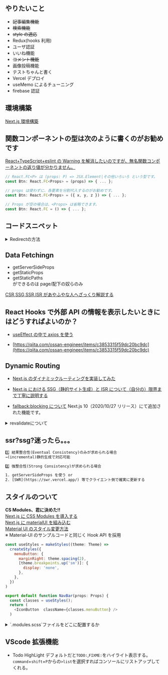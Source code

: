 ## やりたいこと

- ~~記事編集機能~~
- ~~検索機能~~
- ~~style の適応~~
- Redux(hooks 利用)
- ユーザ認証
- いいね機能
- ~~コメント機能~~
- 画像投稿機能
- テストちゃんと書く
- Vercel デプロイ
- useMemo によるチューニング
- firebase 認証

## 環境構築

[Next.js 環境構築](https://suwaru.tokyo/%E3%80%90react%E3%80%91next-js%E7%92%B0%E5%A2%83%E6%A7%8B%E7%AF%89%E3%80%90sass-eslint%E3%80%91/)<br>

## 関数コンポーネントの型は次のように書くのがお勧めです

[React+TypeScript+eslint の Warning を解消したいのですが、無名関数コンポーネントの返り値が分かりません。](https://teratail.com/questions/253756)

```js
// React.FC<P> は (props: P) => JSX.Element|その他いろいろ という型です。
const Btn: React.FC<Props> = (props) => { ... };

// props は使わずに、各要素を分割代入するのがお勧めです。
const Btn: React.FC<Props> = ({ x, y, z }) => { ... };

// Props が空の場合は、<Props> は省略できます。
const Btn: React.FC = () => { ... };
```

## コードスニペット

<details>
<summary>Redirectの方法</summary>

```js
import Router from 'next/router

Router.push('/todos')
```

</details>

## Data Fetchingn

- getServerSideProps
- getStaticProps
- getStaticPaths<br>
  ができるのは page/配下の奴らのみ
  <br>

[CSR,SSG,SSR,ISR があやふやな人へざっくり解説する](https://zenn.dev/akino/articles/78479998efef55)

## React Hooks で外部 API の情報を表示したいときにはどうすればよいのか？

- [useEffect の中で axios を使う](https://terrblog.com/useeffect%E3%81%AE%E5%9F%BA%E6%9C%AC%E7%9A%84%E3%81%AA%E4%BD%BF%E3%81%84%E6%96%B9%E3%81%A8%E9%9D%9E%E5%90%8C%E6%9C%9F%E5%87%A6%E7%90%86%E3%81%AE%E3%82%84%E3%82%8A%E6%96%B9/)<br>

- [https://qiita.com/ossan-engineer/items/c3853315f59dc20bc9dc](https://qiita.com/ossan-engineer/items/c3853315f59dc20bc9dc)<br>

## Dynamic Routing

- [Next.js のダイナミックルーティングを実装してみた](https://qiita.com/mt_816/items/d4e685953afa4906dd38)<br>
- [Next.js における SSG（静的サイト生成）と ISR について（自分の）限界まで丁寧に説明する](https://qiita.com/thesugar/items/47ec3d243d00ddd0b4ed)<br>

- [fallback:blocking について](https://qiita.com/thesugar/items/47ec3d243d00ddd0b4ed#fallback-blocking)
  Next.js 10（2020/10/27 リリース）にて追加された機能です。<br>

<details>
<summary>revalidateについて</summary>

[revalidate について](https://qiita.com/thesugar/items/47ec3d243d00ddd0b4ed#%E3%82%A4%E3%83%B3%E3%82%AF%E3%83%AA%E3%83%A1%E3%83%B3%E3%82%BF%E3%83%AB%E9%9D%99%E7%9A%84%E5%86%8D%E7%94%9F%E6%88%90-incremental-static-regeneration-isr)<br>

revalidate を return することで ISR を実装実現できる

「Twitter のプロフィールページ」のように(ユーザーによって頻繁に編集が行われるページ)、編集が完了したにもかかわらず、編集前のデータが表示されてしまうことは厳に回避したい、という要求があるのであれば`revalidate`は適していない、と結論づけられています。

</details>

## ssr?ssg?迷ったら。。。

```txt
1️⃣ 結果整合性(Eventual Consistency)のみが求められる場合
→(incremental)静的生成で対応可能

2️⃣ 強整合性(Strong Consistency)が求められる場合

1. getServerSideProps を使う or
2. [SWR](https://swr.vercel.app/) 等でクライエント側で確実に更新する
```

## スタイルのついて

**CS Modules、君に決めた!!**<br>
[Next.js に CSS Modules を導入する](https://zenn.dev/catnose99/scraps/5e3d51d75113d3)<br>
[Next.js に materialUI を組み込む](https://www.youtube.com/watch?v=PMOiBn-dg6E)<br>
[Material UI のスタイル変更方法](https://www.youtube.com/watch?v=9xgbLe_1Czg&t=315s)<br>
※ Material-UI のサンプルコードと同じく Hook API を採用

```js
const useStyles = makeStyles((theme: Theme) =>
  createStyles({
    menuButton: {
      marginRight: theme.spacing(2),
      [theme.breakpoints.up('sm')]: {
        display: 'none',
      },
    },
  })
)

export default function NavBar(props: Props) {
  const classes = useStyles();
  return (
    <IconButton  className={classes.menuButton} />
  )
```

<details>

<summary>`.modules.scss`ファイルをどこに配置するか</summary>

```
1. componentsディレクトリと同じ階層に置く
components/Button.tsxのスタイルはcomponents/Button.module.scssに書くパターン

2. stylesのようなディレクトリを作ってcomponentsと同じ階層で配置
components/Button.tsxのスタイルはstyles/components/Button.module.scssに書くパターン

Zennの場合にはcomponentsディレクトリのファイル数がけっこう多いので、見通しをよくするために（2）のパターンでいくことにした。
```

</details>

## VScode 拡張機能

- Todo HighLight
  デフォルトだと`TODO:`,`FIXME:`をハイライト表示する。
  `command`+`shift`+`P`からの`>list`を選択すればコンソールにリストアップしてくれる。
